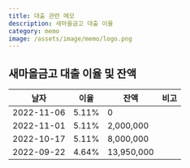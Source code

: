 ```yaml
---
title: 대출 관련 메모
description: 새마을금고 대출 이율
category: memo
image: /assets/image/memo/logo.png
---
```


새마을금고 대출 이율 및 잔액
---

|날자|이율|잔액|비고|
|---|---|---|---|
|2022-11-06|5.11%|0|   |
|2022-11-01|5.11%|2,000,000|   |
|2022-10-17|5.11%|8,000,000|   |
|2022-09-22|4.64%|13,950,000|   |